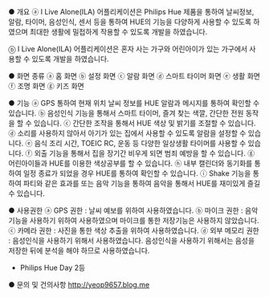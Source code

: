 ● 개요
ⓐ I Live Alone(ILA) 어플리케이션은 Philips Hue 제품을 통하여 날씨정보, 알람, 타이머, 음성인식, 센서 등을 통하여 HUE의 기능을 다양하게 사용할 수 있도록 하였으며 최대한 생활에 밀접하게 작용할 수 있도록 개발을 하였습니다.

ⓑ I Live Alone(ILA) 어플리케이션은 혼자 사는 가구와 어린아이가 있는 가구에서 사용할 수 있도록 개발을 하였습니다.

● 화면 종류
ⓐ 홈 화면
ⓑ 설정 화면
ⓒ 알람 화면
ⓓ 스마트 타이머 화면
ⓔ 생활 화면
ⓕ 조명 화면
ⓖ 키즈 화면

● 기능
ⓐ GPS 통하여 현재 위치 날씨 정보를 HUE 알람과 메시지를 통하여 확인할 수 있습니다.
ⓑ 음성인식 기능을 통해서 스마트 타이머, 즐겨 찾는 색깔, 간단한 전원 동작을 할 수 있습니다.
ⓒ 간단한 조작을 통해서 HUE 색상 및 밝기를 조절할 수 있습니다.
ⓓ 소리를 사용하지 않아서 아기가 있는 집에서 사용할 수 있도록 알람을 설정할 수 있습니다.
ⓔ 음식 조리 시간, TOEIC RC, 운동 등 다양한 일상생활 타이머를 사용할 수 있습니다.
ⓕ 외출 기능을 통해서 집을 장기간 비우게 되면 범죄 예방을 할 수 있습니다.
ⓖ 어린아이들과 HUE를 이용한 색상공부를 할 수 있습니다.
ⓗ 내부 캘린더와 동기화를 통하여 일정 종료가 되었을 경우 HUE를 통하여 확인할 수 있습니다.
ⓘ Shake 기능을 통하여 파티와 같은 효과를 또는 음악 기능을 통하여 음악을 통해서 HUE를 재미있게 즐길 수 있습니다.

● 사용권한
ⓐ GPS 권한 : 날씨 예보를 위하여 사용하였습니다.
ⓑ 마이크 권한 : 음악 기능을 사용하기 위하여 사용하였으며 마이크를 통한 저장기능은 사용하지 않았습니다.
ⓒ 카메라 권한 : 사진을 통한 색상 추출을 위하여 사용하였습니다.
ⓓ 외부 메모리 권한 : 음성인식을 사용하기 위해서 사용하였습니다. 음성인식을 사용하기 위해서는 음성을 저장한 뒤에 분석을 해야 하므로 사용하였습니다.

* Philips Hue Day 2등

● 문의 및 건의사항
http://yeop9657.blog.me
